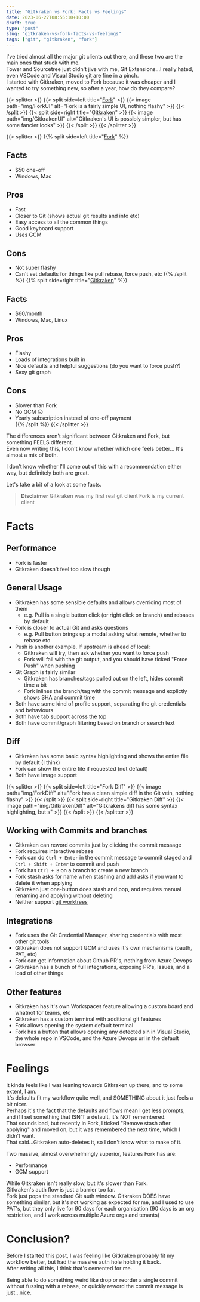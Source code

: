 ```yaml
---
title: "Gitkraken vs Fork: Facts vs Feelings"
date: 2023-06-27T08:55:10+10:00
draft: true
type: "post"
slug: "gitkraken-vs-fork-facts-vs-feelings"
tags: ["git", "gitkraken", "fork"]
---
```


I've tried almost all the major git clients out there, and these two are the main ones that stuck with me.  
Tower and Sourcetree just didn't jive with me, Git Extensions...I really hated, even VSCode and Visual Studio git are fine in a pinch.  
I started with Gitkraken, moved to Fork because it was cheaper and I wanted to try something new, so after a year, how do they compare?

<!--more-->  

{{< splitter >}}
{{< split side=left title="[Fork](https://git-fork.com/)" >}}
{{< image path="img/ForkUI" alt="Fork is a fairly simple UI, nothing flashy" >}}
{{< /split >}}
{{< split side=right title="[Gitkraken](https://www.gitkraken.com/)" >}}
{{< image path="img/GitkrakenUI" alt="Gitkraken's UI is possibly simpler, but has some fancier looks" >}}
{{< /split >}}
{{< /splitter >}} 

{{< splitter >}}
{{% split side=left title="[Fork](https://git-fork.com/)" %}}
## Facts
- $50 one-off
- Windows, Mac

## Pros
- Fast  
- Closer to Git (shows actual git results and info etc)
- Easy access to all the common things
- Good keyboard support
- Uses GCM  

## Cons
- Not super flashy
- Can't set defaults for things like pull rebase, force push, etc
{{% /split %}}
{{% split side=right title="[Gitkraken](https://www.gitkraken.com/)" %}}
## Facts
- $60/month  
- Windows, Mac, Linux

## Pros
- Flashy
- Loads of integrations built in
- Nice defaults and helpful suggestions (do you want to force push?)
- Sexy git graph

## Cons
- Slower than Fork
- No GCM ☹️
- Yearly subscription instead of one-off payment  
{{% /split %}}
{{< /splitter >}}  

The differences aren't significant between Gitkraken and Fork, but something FEELS different.  
Even now writing this, I don't know whether which one feels better... It's almost a mix of both.  

I don't know whether I'll come out of this with a recommendation either way, but definitely both are great.  

Let's take a bit of a look at some facts.  
> **Disclaimer**
> Gitkraken was my first real git client
> Fork is my current client

# Facts  
## Performance
- Fork is faster
- Gitkraken doesn't feel too slow though

## General Usage
- Gitkraken has some sensible defaults and allows overriding most of them
  - e.g. Pull is a single button click (or right click on branch) and rebases by default  
- Fork is closer to actual Git and asks questions
  - e.g. Pull button brings up a modal asking what remote, whether to rebase etc
- Push is another example. If upstream is ahead of local:
  - Gitkraken will try, then ask whether you want to force push
  - Fork will fail with the git output, and you should have ticked "Force Push" when pushing  
- Git Graph is fairly similar
  - Gitkraken has branches/tags pulled out on the left, hides commit time a bit  
  - Fork inlines the branch/tag with the commit message and explictly shows SHA and commit time
- Both have some kind of profile support, separating the git credentials and behaviours
- Both have tab support across the top  
- Both have commit/graph filtering based on branch or search text  


## Diff  
- Gitkraken has some basic syntax highlighting and shows the entire file by default (I think)
- Fork can show the entire file if requested (not default)
- Both have image support  

{{< splitter >}}
{{< split side=left title="Fork Diff" >}}
{{< image path="img/ForkDiff" alt="Fork has a clean simple diff in the Git vein, nothing flashy" >}}
{{< /split >}}
{{< split side=right title="Gitkraken Diff" >}}
{{< image path="img/GitkrakenDiff" alt="Gitkrakens diff has some syntax highlighting, but s" >}}
{{< /split >}}
{{< /splitter >}}  

## Working with Commits and branches
- Gitkraken can reword commits just by clicking the commit message
- Fork requires interactive rebase
- Fork can do `Ctrl + Enter` in the commit message to commit staged and `Ctrl + Shift + Enter` to commit and push  
- Fork has `Ctrl + B` on a branch to create a new branch  
- Fork stash asks for name when stashing and add asks if you want to delete it when applying
- Gitkraken just one-button does stash and pop, and requires manual renaming and applying without deleting  
- Neither support [git worktrees](https://git-scm.com/docs/git-worktree)  

## Integrations  
- Fork uses the Git Credential Manager, sharing credentials with most other git tools  
- Gitkraken does not support GCM and uses it's own mechanisms (oauth, PAT, etc)  
- Fork can get information about Github PR's, nothing from Azure Devops  
- Gitkraken has a bunch of full integrations, exposing PR's, Issues, and a load of other things

## Other features
- Gitkraken has it's own Workspaces feature allowing a custom board and whatnot for teams, etc
- Gitkraken has a custom terminal with additional git features  
- Fork allows opening the system default terminal
- Fork has a button that allows opening any detected sln in Visual Studio, the whole repo in VSCode, and the Azure Devops url in the default browser

# Feelings  
It kinda feels like I was leaning towards Gitkraken up there, and to some extent, I am.  
It's defaults fit my workflow quite well, and SOMETHING about it just feels a bit nicer.  
Perhaps it's the fact that the defaults and flows mean I get less prompts, and if I set something that ISN'T a default, it's NOT remembered.  
That sounds bad, but recently in Fork, I ticked "Remove stash after applying" and moved on, but it was remembered the next time, which I didn't want.  
That said...Gitkraken auto-deletes it, so I don't know what to make of it.  

Two massive, almost overwhelmingly superior, features Fork has are:
- Performance  
- GCM support  

While Gitkraken isn't really slow, but it's slower than Fork.  
Gitkraken's auth flow is just a barrier too far.  
Fork just pops the standard Git auth window. Gitkraken DOES have something similar, but it's not working as expected for me, and I used to use PAT's, but they only live for 90 days for each organisation (90 days is an org restriction, and I work across multiple Azure orgs and tenants)  

# Conclusion?  
Before I started this post, I was feeling like Gitkraken probably fit my workflow better, but had the massive auth hole holding it back.  
After writing all this, I think that's cemented for me.  

Being able to do something weird like drop or reorder a single commit without fussing with a rebase, or quickly reword the commit message is just...nice.  

